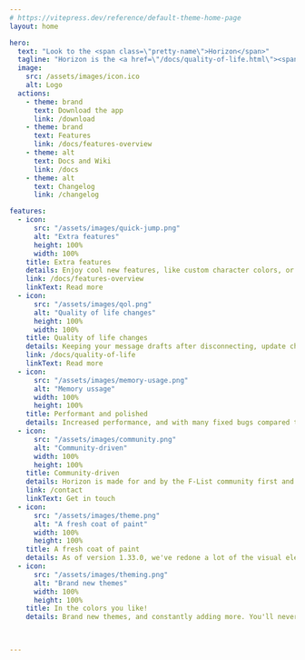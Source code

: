 ```yaml
---
# https://vitepress.dev/reference/default-theme-home-page
layout: home

hero:
  text: "Look to the <span class=\"pretty-name\">Horizon</span>"
  tagline: "Horizon is the <a href=\"/docs/quality-of-life.html\"><span class=\"love\">best</span></a> F-Chat client. No exceptions."
  image:
    src: /assets/images/icon.ico
    alt: Logo
  actions:
    - theme: brand
      text: Download the app
      link: /download
    - theme: brand
      text: Features
      link: /docs/features-overview
    - theme: alt
      text: Docs and Wiki
      link: /docs
    - theme: alt
      text: Changelog
      link: /changelog

features:
  - icon:
      src: "/assets/images/quick-jump.png"
      alt: "Extra features"
      height: 100%
      width: 100%
    title: Extra features
    details: Enjoy cool new features, like custom character colors, or the conversation quick switcher. Everything from F-Chat Rising is included too (except the one we don't talk about)! And all of it can be tailored to your liking.
    link: /docs/features-overview
    linkText: Read more
  - icon:
      src: "/assets/images/qol.png"
      alt: "Quality of life changes"
      height: 100%
      width: 100%
    title: Quality of life changes
    details: Keeping your message drafts after disconnecting, update checks, extra keyboard shortcuts, and lot and lots of minor little inconsistencies fixed.
    link: /docs/quality-of-life
    linkText: Read more
  - icon:
      src: "/assets/images/memory-usage.png"
      alt: "Memory ussage"
      width: 100%
      height: 100%
    title: Performant and polished
    details: Increased performance, and with many fixed bugs compared to Rising.
  - icon:
      src: "/assets/images/community.png"
      alt: "Community-driven"
      width: 100%
      height: 100%
    title: Community-driven
    details: Horizon is made for and by the F-List community first and foremost. Even if you don't know how to code, you can still be of great help by giving your thoughts or reporting bugs.
    link: /contact
    linkText: Get in touch
  - icon:
      src: "/assets/images/theme.png"
      alt: "A fresh coat of paint"
      width: 100%
      height: 100%
    title: A fresh coat of paint
    details: As of version 1.33.0, we've redone a lot of the visual elements to look nice and consistent with each other. 
  - icon: 
      src: "/assets/images/theming.png"
      alt: "Brand new themes"
      width: 100%
      height: 100%
    title: In the colors you like!
    details: Brand new themes, and constantly adding more. You'll never get bored of how the client looks, guaranteed

  

---
```


<style lang="scss">
$pretty-gradient: linear-gradient(120deg, #6f4bb0 30%, #faae7b 100%);
$love-gradient: linear-gradient(120deg, #ff8fb3 20%, #ff476f 60%, #c7172f 100%);
$pretty-shadow: rgba(250,174,123,0.35);
$love-shadow-1: rgba(255,79,120,0.28);
$love-shadow-2: rgba(199,23,47,0.12);
$love-shadow-hover-1: rgba(255,79,120,0.45);
$love-shadow-hover-2: rgba(199,23,47,0.18);

@mixin gradient-text($gradient) {
  background: $gradient;
  -webkit-background-clip: text;
  background-clip: text;
  -webkit-text-fill-color: transparent;
  color: transparent;
  display: inline-block;
}

.pretty-name {
  // simple gradient text and subtle glow
  @include gradient-text($pretty-gradient);
  text-shadow: 0 0 6px $pretty-shadow;
}

.love {
  @include gradient-text($love-gradient);
  background-size: 200% 100%;
  text-shadow: 0 0 6px $love-shadow-1, 0 0 14px $love-shadow-2;

  // Hover/focus color shift and subtle lift
  &, a {
    transition: text-shadow 180ms ease, background-position 360ms ease;
  }

  &:hover,
  &:focus,
  a:hover,
  a:focus {
    text-shadow: 0 0 8px $love-shadow-hover-1, 0 0 18px $love-shadow-hover-2;
    background-position: 100% 0;
  }

  @media (prefers-reduced-motion: reduce) {
    &, a {
      transition: none;
      background-position: 50% 0;
    }
  }
}
</style>